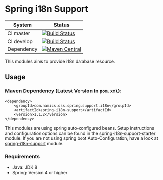 # Spring i18n Support

System        | Status
--------------|------------------------------------------------        
CI master     | [![Build Status][travis-master]][travis-url]
CI develop    | [![Build Status][travis-develop]][travis-url]
Dependency    | [![Maven Central](https://maven-badges.herokuapp.com/maven-central/com.namics.oss.spring.support.i18n/spring-i18n-support/badge.svg)](https://maven-badges.herokuapp.com/maven-central/com.namics.oss.spring.support.i18n/spring-i18n-support)

This modules aims to provide i18n database resource.

## Usage

### Maven Dependency (Latest Version in `pom.xml`):

	<dependency>
		<groupId>com.namics.oss.spring.support.i18n</groupId>
		<artifactId>spring-i18n-support</artifactId>
		<version>1.1.2</version>
	</dependency>
	
This modules are using spring auto-configured beans. Setup instructions and configuration options can be found in the [spring-i18n-support-starter](spring-i18n-support-starter) module. If you are not using spring boot Auto-Configuration, have a look at [spring-i18n-support](spring-i18n-support) module.

### Requirements	

- Java: JDK 8 
- Spring: Version 4 or higher

[travis-master]: https://travis-ci.org/namics/spring-i18n-support.svg?branch=master
[travis-develop]: https://travis-ci.org/namics/spring-i18n-support.svg?branch=develop
[travis-url]: https://travis-ci.org/namics/spring-i18n-support